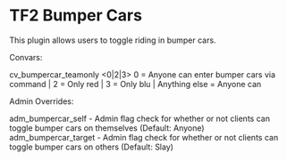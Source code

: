 TF2 Bumper Cars
===============

This plugin allows users to toggle riding in bumper cars.

Convars:

cv_bumpercar_teamonly <0|2|3>
 0 = Anyone can enter bumper cars via command | 2 = Only red | 3 = Only blu | Anything else = Anyone can

Admin Overrides:

adm_bumpercar_self - Admin flag check for whether or not clients can toggle bumper cars on themselves (Default: Anyone)
adm_bumpercar_target - Admin flag check for whether or not clients can toggle bumper cars on others (Default: Slay)